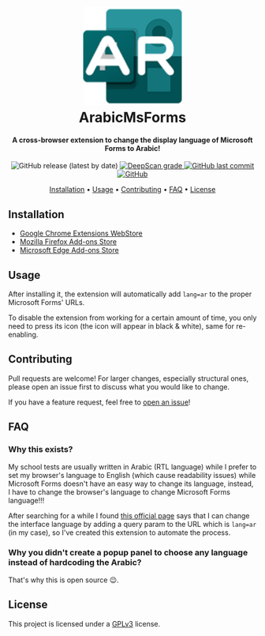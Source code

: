 <h1 align="center" style="position: relative;">
    <img width="200" src="./extension/images/128px.png"/><br>
    ArabicMsForms
</h1>

<h4 align="center">
    A cross-browser extension to change the display language of Microsoft Forms to Arabic!
</h4>

<p align="center">
	<img alt="GitHub release (latest by date)" src="https://img.shields.io/github/v/release/hadialqattan/arabic-ms-forms-extension">
    <a href="https://deepscan.io/dashboard#view=project&tid=13457&pid=16635&bid=361032"><img src="https://deepscan.io/api/teams/13457/projects/16635/branches/361032/badge/grade.svg" alt="DeepScan grade">
	<img alt="GitHub last commit" src="https://img.shields.io/github/last-commit/hadialqattan/arabic-ms-forms-extension">
    <img alt="GitHub" src="https://img.shields.io/github/license/hadialqattan/no-darkreader">
</p>

<p align="center">
    <a href="#installation">Installation</a> •
    <a href="#usage">Usage</a> •
    <a href="#contributing">Contributing</a> •
    <a href="#faq">FAQ</a> •
    <a href="#license">License</a>
</p>

## Installation

- [Google Chrome Extensions WebStore](https://chrome.google.com/webstore/detail/arabicmsforms/ojkgdfdcnecnkndghddcpmdbbdedeocd)
- [Mozilla Firefox Add-ons Store](https://addons.mozilla.org/en-US/firefox/addon/arabicmsforms/)
- [Microsoft Edge Add-ons Store](https://microsoftedge.microsoft.com/addons/detail/arabicmsforms/anfogchmdlmfclgijpaljcnaceiameej)

## Usage

After installing it, the extension will automatically add `lang=ar` to the proper Microsoft Forms' URLs.

To disable the extension from working for a certain amount of time, you only need to press its icon (the icon will appear in black & white), same for re-enabling.

## Contributing

Pull requests are welcome! For larger changes, especially structural ones, please open an issue first to discuss what you would like to change.

If you have a feature request, feel free to [open an issue](https://github.com/hadialqattan/arabic-ms-forms-extension/issues)!

## FAQ

### Why this exists?

My school tests are usually written in Arabic (RTL language) while I prefer to set my browser's language to English (which cause readability issues) while Microsoft Forms doesn't have an easy way to change its language, instead, I have to change the browser's language to change Microsoft Forms language!!!

After searching for a while I found [this official page](https://support.microsoft.com/en-us/office/language-settings-for-microsoft-forms-b282f9aa-0fe4-4290-b1e1-827a8a35ac27) says that I can change the interface language by adding a query param to the URL which is `lang=ar` (in my case), so I've created this extension to automate the process.

### Why you didn't create a popup panel to choose any language instead of hardcoding the Arabic?

That's why this is open source 😉.

## License

This project is licensed under a [GPLv3](./LICENSE) license.
